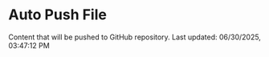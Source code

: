 # Auto Push File

Content that will be pushed to GitHub repository.
Last updated: 06/30/2025, 03:47:12 PM